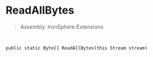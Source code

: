 ﻿

# ReadAllBytes

> Assembly: IronSphere.Extensions



```


public static Byte[] ReadAllBytes(this Stream stream)
```